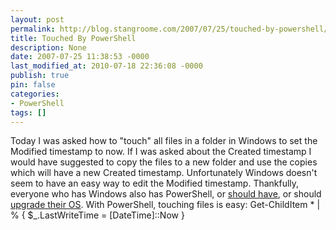 ```yaml
---
layout: post
permalink: http://blog.stangroome.com/2007/07/25/touched-by-powershell/
title: Touched By PowerShell
description: None
date: 2007-07-25 11:38:53 -0000
last_modified_at: 2010-07-18 22:36:08 -0000
publish: true
pin: false
categories:
- PowerShell
tags: []
---
```

Today I was asked how to "touch" all files in a folder in Windows to set the Modified timestamp to now. If I was asked about the Created timestamp I would have suggested to copy the files to a new folder and use the copies which will have a new Created timestamp. Unfortunately Windows doesn't seem to have an easy way to edit the Modified timestamp. Thankfully, everyone who has Windows also has PowerShell, or [should have](http://www.microsoft.com/windowsserver2003/technologies/management/powershell/download.mspx), or should [upgrade their OS](http://www.microsoft.com/windowsserver2008/powershell.mspx). With PowerShell, touching files is easy: Get-ChildItem * | % { $_.LastWriteTime = [DateTime]::Now }
